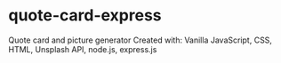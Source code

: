 # quote-card-express
Quote card and picture generator 
Created with: 
Vanilla JavaScript,
CSS,
HTML,
Unsplash API,
node.js,
express.js
